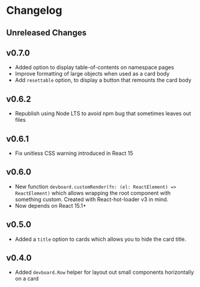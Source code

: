 # Changelog

## Unreleased Changes

## v0.7.0

 * Added option to display table-of-contents on namespace pages
 * Improve formatting of large objects when used as a card body
 * Add `resettable` option, to display a button that remounts the card body

## v0.6.2

 * Republish using Node LTS to avoid npm bug that sometimes leaves out files

## v0.6.1

 * Fix unitless CSS warning introduced in React 15

## v0.6.0

 * New function `devboard.customRender(fn: (el: ReactElement) => ReactElement)` which allows wrapping the root component with something custom. Created with React-hot-loader v3 in mind.
 * Now depends on React 15.1+

## v0.5.0

 * Added a `title` option to cards which allows you to hide the card title.

## v0.4.0

 * Added `devboard.Row` helper for layout out small components horizontally on a card
